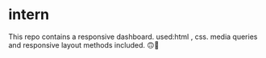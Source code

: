 # intern
This repo contains a responsive dashboard.
used:html , css.
media queries and responsive layout methods included.
🙃🦥
